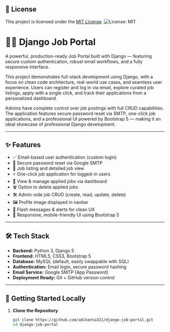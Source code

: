 
## 📄 License

This project is licensed under the [MIT License](LICENSE).
![License: MIT](https://img.shields.io/badge/License-MIT-yellow.svg)



# 🧑‍💼 Django Job Portal

A powerful, production-ready Job Portal built with Django — featuring secure custom authentication, robust email workflows, and a fully responsive interface.

This project demonstrates full-stack development using Django, with a focus on clean code architecture, real-world use cases, and seamless user experience. Users can register and log in via email, explore curated job listings, apply with a single click, and track their applications from a personalized dashboard.

Admins have complete control over job postings with full CRUD capabilities. The application features secure password reset via SMTP, one-click job applications, and a professional UI powered by Bootstrap 5 — making it an ideal showcase of professional Django development.

---

## ✨ Features

- ✅ Email-based user authentication (custom login)
- 🔐 Secure password reset via Google SMTP
- 📄 Job listing and detailed job view
- ⚡ One-click job application for logged-in users
- 🧾 View & manage applied jobs via dashboard
- 🗑️ Option to delete applied jobs
- 🛠️ Admin-side job CRUD (create, read, update, delete)
- 🖼️ Profile image displayed in navbar
- 💬 Flash messages & alerts for clean UX
- 📱 Responsive, mobile-friendly UI using Bootstrap 5

---

## 🛠 Tech Stack

- **Backend:** Python 3, Django 5
- **Frontend:** HTML5, CSS3, Bootstrap 5
- **Database:** MySQL (default, easily swappable with SQL)
- **Authentication:** Email login, secure password hashing
- **Email Service:** Google SMTP (App Password)
- **Deployment Ready:** Git + GitHub version control

---

## 🚀 Getting Started Locally

1. **Clone the Repository**
   ```bash
   git clone https://github.com/adikanta321/django-job-portal.git
   cd django-job-portal
